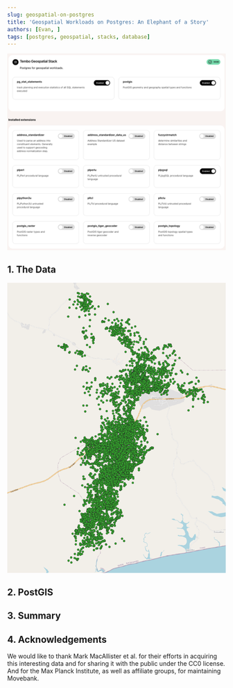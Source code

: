 ```yaml
---
slug: geospatial-on-postgres
title: 'Geospatial Workloads on Postgres: An Elephant of a Story'
authors: [Evan, ]
tags: [postgres, geospatial, stacks, database]
---
```




![extensions](./extensions.png 'extensions')

## 1. The Data


![map_data_points](./map_data_points.png 'map_data_points')

## 2. PostGIS


## 3. Summary


## 4. Acknowledgements
We would like to thank Mark MacAllister et al. for their efforts in acquiring this interesting data and for sharing it with the public under the CC0 license. And for the Max Planck Institute, as well as affiliate groups, for maintaining Movebank.

